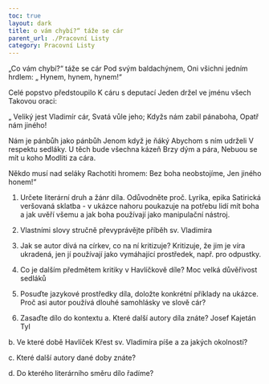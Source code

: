 ```yaml
---
toc: true
layout: dark
title: o vám chybí?“ táže se cár 
parent_url: ./Pracovní Listy 
category: Pracovní Listy 
---
```

„Co vám chybí?“ táže se cár
Pod svým baldachýnem,
Oni všichni jedním hrdlem:
„ Hynem, hynem, hynem!“

Celé popstvo předstoupilo
K cáru s deputací
Jeden držel ve jménu všech
Takovou oraci:

„ Veliký jest Vladimír cár,
Svatá vůle jeho;
Kdyžs nám zabil pánaboha,
Opatř nám jiného!

Nám je pánbůh jako pánbůh
Jenom když je ňáký
Abychom s ním udrželi
V respektu sedláky.
U těch bude všechna kázeň
Brzy dým a pára,
Nebuou se mít u koho
Modliti za cára.

Někdo musí nad seláky
Rachotiti hromem: 
Bez boha neobstojíme, 
Jen jiného honem!“

1. Určete literární druh a žánr díla. Odůvodněte proč.
Lyrika, epika
Satirická veršovaná sklatba - v ukázce nahoru poukazuje na potřebu lidí mít boha a jak uvěří všemu a jak boha používají jako manipulační nástroj.

2.  Vlastními slovy stručně převyprávějte příběh sv. Vladimíra

3. Jak se autor dívá na církev, co na ní kritizuje?
Kritizuje, že jim je víra ukradená, jen jí používají jako vymáhající prostředek, např. pro odpustky.

4. Co je dalším předmětem kritiky v Havlíčkově díle?
Moc velká důvěřivost sedláků

5. Posuďte jazykové prostředky díla, doložte konkrétní příklady na ukázce. Proč asi autor používá dlouhé samohlásky ve slově cár?

6. Zasaďte dílo do kontextu
a. Které další autory díla znáte?
Josef Kajetán Tyl

b. Ve které době Havlíček Křest sv. Vladimíra píše a za jakých okolností?

c. Které další autory dané doby znáte?

d. Do kterého literárního směru dílo řadíme?
